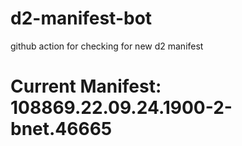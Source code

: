 # d2-manifest-bot
github action for checking for new d2 manifest

# Current Manifest: 108869.22.09.24.1900-2-bnet.46665
